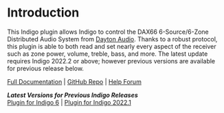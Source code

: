 # Introduction
This Indigo plugin allows Indigo to control the DAX66 6-Source/6-Zone Distributed Audio System from [Dayton Audio](http://www.daytonaudio.com/). Thanks to a robust protocol, this plugin is able to both read and set nearly every aspect of the receiver such as zone power, volume, treble, bass, and more. The latest update requires Indigo 2022.2 or above; however previous versions are available for previous release below.

[Full Documentation](https://github.com/RogueProeliator/indigo-plugins-dayton-audio/wiki) | [GitHub Repo](https://github.com/RogueProeliator/indigo-plugins-dayton-audio) | [Help Forum](https://forums.indigodomo.com/viewforum.php?f=62)

_**Latest Versions for Previous Indigo Releases**_  
[Plugin for Indigo 6](https://github.com/RogueProeliator/IndigoPlugins-DaytonAudio/releases/tag/v1.0.3) | [Plugin for Indigo 2022.1](https://github.com/RogueProeliator/indigo-plugins-dayton-audio/releases/tag/v1.0.3)